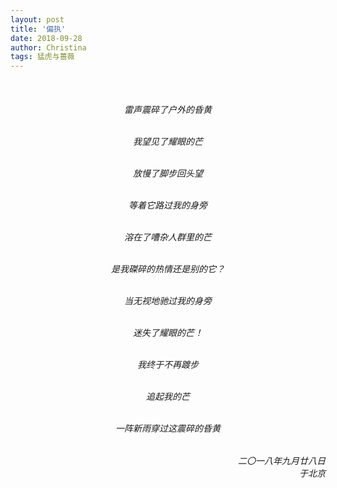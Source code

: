 ```yaml
---
layout: post
title: '偏执'
date: 2018-09-28
author: Christina
tags: 猛虎与蔷薇
---
```


<h6 style="text-align:center">

<br>

雷声震碎了户外的昏黄<br><br>

我望见了耀眼的芒<br><br>

放慢了脚步回头望<br><br>

等着它路过我的身旁<br><br>

溶在了嘈杂人群里的芒<br><br>

是我磔碎的热情还是别的它？<br><br>

当无视地驰过我的身旁<br><br>

迷失了耀眼的芒！<br><br>

我终于不再踱步<br><br>

追起我的芒<br><br>

一阵新雨穿过这震碎的昏黄</h6>


<h6 style="text-align:right">二〇一八年九月廿八日<br>
于北京</h6>